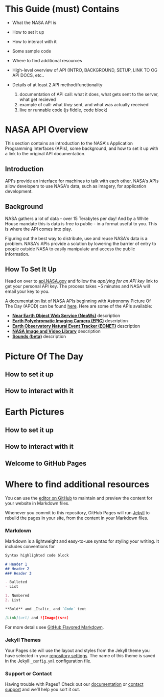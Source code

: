 # This Guide (must) Contains
- What the NASA API is
- How to set it up
- How to interact with it
- Some sample code
- Where to find additional resources

- High-level overview of API (INTRO, BACKGROUND, SETUP, LINK TO OG API DOCS, etc..
- Details of at least 2 API method/functionality
  1. documentation of API call: what it does, what gets sent to the server, what get recieved
  2. example of call: what *they* sent, and what was actually received
  3. live or runnable code (js fiddle, code block)
  

# NASA API Overview
This section contains an introduction to the NASA's Application Programming Interfaces (APIs), some background, and how to set it up with a link to the original API documentation.
## Introduction
API's provide an interface for machines to talk with each other. NASA's APIs allow developers to use NASA's data, such as imagery, for application development. 
## Background
NASA gathers a lot of data - over 15 Terabytes per day! And by a White House mandate this is data is free to public - in a format useful to you. This is where the API comes into play. 

Figuring out the best way to distribute, use and reuse NASA's data is a problem. NASA's APIs provide a solution by lowering the barrier of entry to people outside NASA to easily manipulate and access the public information. 
## How To Set It Up 
Head on over to [api.NASA.gov](https://api.nasa.gov/index.html) and follow the _applying for an API key_ link to get your personal API key. The process takes ~5 minutes and NASA will email your key to you.


A documentation list of NASA APIs beginning with Astronomy Picture Of The Day (APOD) can be found [here](https://api.nasa.gov/api.html#apod). Here are some of the APIs available: 

- **[Near Earth Object Web Service (NeoWs)](https://api.nasa.gov/api.html#NeoWS)** description
- **[Earth Polychromatic Imaging Camera (EPIC)](https://api.nasa.gov/api.html#EPIC)** description
- **[Earth Observatory Natural Event Tracker (EONET)](https://api.nasa.gov/api.html#EONET)** description
- **[NASA Image and Video Library](https://api.nasa.gov/api.html#Images)** description
- **[Sounds (beta)](https://api.nasa.gov/api.html#sounds)** description







# Picture Of The Day
## How to set it up
## How to interact with it

# Earth Pictures
## How to set it up
## How to interact with it
## Welcome to GitHub Pages

# Where to find additional resources 

You can use the [editor on GitHub](https://github.com/wilsjame/how-to-nasa/edit/master/index.md) to maintain and preview the content for your website in Markdown files.

Whenever you commit to this repository, GitHub Pages will run [Jekyll](https://jekyllrb.com/) to rebuild the pages in your site, from the content in your Markdown files.

### Markdown

Markdown is a lightweight and easy-to-use syntax for styling your writing. It includes conventions for

```markdown
Syntax highlighted code block

# Header 1
## Header 2
### Header 3

- Bulleted
- List

1. Numbered
2. List

**Bold** and _Italic_ and `Code` text

[Link](url) and ![Image](src)
```

For more details see [GitHub Flavored Markdown](https://guides.github.com/features/mastering-markdown/).

### Jekyll Themes

Your Pages site will use the layout and styles from the Jekyll theme you have selected in your [repository settings](https://github.com/wilsjame/how-to-nasa/settings). The name of this theme is saved in the Jekyll `_config.yml` configuration file.

### Support or Contact

Having trouble with Pages? Check out our [documentation](https://help.github.com/categories/github-pages-basics/) or [contact support](https://github.com/contact) and we’ll help you sort it out.

